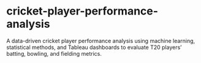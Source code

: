 # cricket-player-performance-analysis
A data-driven cricket player performance analysis using machine learning, statistical methods, and Tableau dashboards to evaluate T20 players’ batting, bowling, and fielding metrics.
